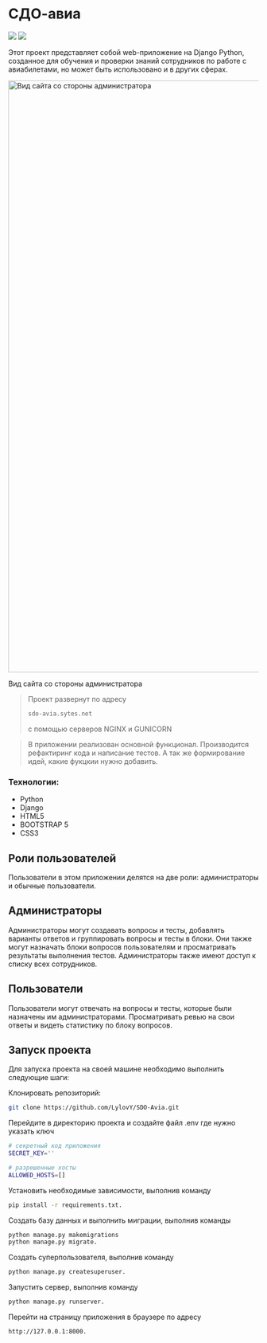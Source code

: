 # СДО-авиа


![](https://img.shields.io/badge/Python-3776AB?style=for-the-badge&logo=python&logoColor=white)
![](https://img.shields.io/badge/Django-092E20?style=for-the-badge&logo=django&logoColor=green)

Этот проект представляет собой web-приложение на Django Python, созданное для обучения и проверки знаний сотрудников по работе с авиабилетами, но может быть использовано и в других сферах.

<img width="1189" alt="Вид сайта со стороны администратора" src="https://user-images.githubusercontent.com/103023542/224308479-b4b89822-4a21-42ac-bd22-23458f3988d2.png" caption="Вид сайта со стороны администратора">

Вид сайта со стороны администратора


> Проект развернут по адресу
> ```sh
> sdo-avia.sytes.net
> ```
> c помощью серверов NGINX и GUNICORN

>  В приложении реализован основной функционал. Производится рефактиринг кода и написание тестов. А так же формирование идей, какие фукцкии нужно добавить.

### Технологии:
- Python
- Django
- HTML5
- BOOTSTRAP 5
- CSS3

## Роли пользователей
Пользователи в этом приложении делятся на две роли: администраторы и обычные пользователи.

## Администраторы
Администраторы могут создавать вопросы и тесты, добавлять варианты ответов и группировать вопросы и тесты в блоки. Они также могут назначать блоки вопросов пользователям и просматривать результаты выполнения тестов. Администраторы также имеют доступ к списку всех сотрудников.

## Пользователи
Пользователи могут отвечать на вопросы и тесты, которые были назначены им администраторами. Просматривать ревью на свои ответы и видеть статистику по блоку вопросов.

## Запуск проекта
Для запуска проекта на своей машине необходимо выполнить следующие шаги:

Клонировать репозиторий:
```sh
git clone https://github.com/LylovY/SDO-Avia.git
```
Перейдите в директорию проекта и создайте файл .env где нужно указать ключ
```sh
# секретный код приложения
SECRET_KEY=''

# разрешенные хосты
ALLOWED_HOSTS=[]
```
Установить необходимые зависимости, выполнив команду
```sh
pip install -r requirements.txt.
```
Создать базу данных и выполнить миграции, выполнив команды
```sh
python manage.py makemigrations
python manage.py migrate.
```
Создать суперпользователя, выполнив команду
```sh
python manage.py createsuperuser.
```
Запустить сервер, выполнив команду
```sh
python manage.py runserver.
```
Перейти на страницу приложения в браузере по адресу
```sh
http://127.0.0.1:8000.
```
